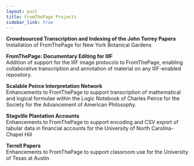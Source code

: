```yaml
---
layout: post
title: FromThePage Projects
sidebar_link: true
---
```


**Crowdsourced Transcription and Indexing of the John Torrey Papers**  
Installation of FromThePage for New York Botanical Gardens

**FromThePage: Documentary Editing for IIIF**  
Addition of support for the IIIF image protocols to FromThePage, enabling collaborative transcription and annotation of material on any IIIF-enabled repository.

**Scalable Peirce Interpretation Network**  
Enhancements to FromThePage to support transcription of mathematical and logical formulae within the Logic Notebook of Charles Peirce for the Society for the Advancement of American Philosophy.

**Stagville Plantation Accounts**  
Enhancements to FromThePage to support encoding and CSV export of tabular data in financial accounts for the University of North Carolina-Chapel Hill

**Terrell Papers**  
Enhancements to FromThePage to support classroom use for the University of Texas at Austin
